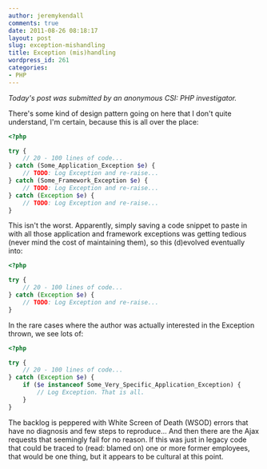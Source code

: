```yaml
---
author: jeremykendall
comments: true
date: 2011-08-26 08:18:17
layout: post
slug: exception-mishandling
title: Exception (mis)handling
wordpress_id: 261
categories:
- PHP
---
```


_Today's post was submitted by an anonymous CSI: PHP investigator._

There's some kind of design pattern going on here that I don't quite understand, I'm certain, because this is all over the place:

```php
<?php

try {
    // 20 - 100 lines of code...
} catch (Some_Application_Exception $e) {
    // TODO: Log Exception and re-raise...
} catch (Some_Framework_Exception $e) {
    // TODO: Log Exception and re-raise...
} catch (Exception $e) {
    // TODO: Log Exception and re-raise...
}
```

This isn't the worst. Apparently, simply saving a code snippet to paste in with all those application and framework exceptions was getting tedious (never mind the cost of maintaining them), so this (d)evolved eventually into:

```php
<?php

try {
    // 20 - 100 lines of code...
} catch (Exception $e) {
    // TODO: Log Exception and re-raise...
}
```

In the rare cases where the author was actually interested in the Exception thrown, we see lots of:
    
```php
<?php

try {
    // 20 - 100 lines of code...
} catch (Exception $e) {
    if ($e instanceof Some_Very_Specific_Application_Exception) {
        // Log Exception. That is all.
    }
}
```

The backlog is peppered with White Screen of Death (WSOD) errors that have no diagnosis and few steps to reproduce... And then there are the Ajax requests that seemingly fail for no reason. If this was just in legacy code that could be traced to (read: blamed on) one or more former employees, that would be one thing, but it appears to be cultural at this point.
